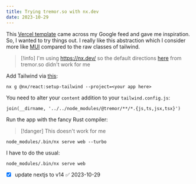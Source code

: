 ```yaml
---
title: Trying tremor.so with nx.dev
date: 2023-10-29
---
```

This [Vercel template](https://vercel.com/templates/next.js/admin-dashboard-tailwind-postgres-react-nextjs) came across my Google feed and gave me inspiration. So, I wanted to try things out. I really like this abstraction which I consider more like [MUI](https://mui.com/) compared to the raw classes of tailwind.

> [!info] I'm using https://nx.dev/ so the default directions [here](https://www.tremor.so/docs/getting-started/installation) from tremor.so didn't work for me

Add Tailwind via [this](https://nx.dev/recipes/react/using-tailwind-css-in-react):
```
nx g @nx/react:setup-tailwind --project=<your app here>
```

You need to alter your `content` addition to your `tailwind.config.js`:
```
join(__dirname, '../../node_modules/@tremor/**/*.{js,ts,jsx,tsx}')
```

Run the app with the fancy Rust compiler:

> [!danger] This doesn't work for me 
```
node_modules/.bin/nx serve web --turbo 
```


I have to do the usual:
```
node_modules/.bin/nx serve web
```


- [x] update nextjs to v14 ✅ 2023-10-29